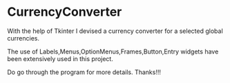 # CurrencyConverter
With the help of Tkinter I devised a currency converter for a selected global currencies.
<p> The use of Labels,Menus,OptionMenus,Frames,Button,Entry widgets have been extensively used in this project.</p>
Do go through the program for more details. Thanks!!!
